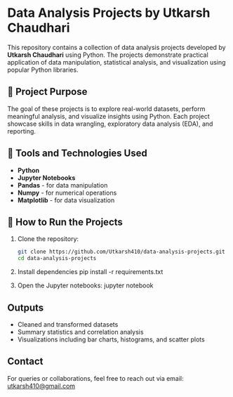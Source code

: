 # Data Analysis Projects by Utkarsh Chaudhari

This repository contains a collection of data analysis projects developed by **Utkarsh Chaudhari** using Python. The projects demonstrate practical application of data manipulation, statistical analysis, and visualization using popular Python libraries.

## 📌 Project Purpose

The goal of these projects is to explore real-world datasets, perform meaningful analysis, and visualize insights using Python. Each project showcase skills in data wrangling, exploratory data analysis (EDA), and reporting.

## 🧰 Tools and Technologies Used

- **Python**
- **Jupyter Notebooks**
- **Pandas** - for data manipulation
- **Numpy** - for numerical operations
- **Matplotlib** - for data visualization

## 🚀 How to Run the Projects

1. Clone the repository:
   ```bash
   git clone https://github.com/Utkarsh410/data-analysis-projects.git
   cd data-analysis-projects
   ```
2. Install dependencies
   pip install -r requirements.txt

3. Open the Jupyter notebooks:
   jupyter notebook

## Outputs

- Cleaned and transformed datasets
- Summary statistics and correlation analysis
- Visualizations including bar charts, histograms, and scatter plots

## Contact

For queries or collaborations, feel free to reach out via email: utkarsh410@gmail.com
